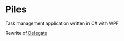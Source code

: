# Piles
 Task management application written in C# with WPF

 Rewrite of [Delegate](https://github.com/ircjwin/Delegate)
